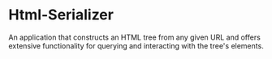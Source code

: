 # Html-Serializer
An application that constructs an HTML tree from any given URL and offers extensive functionality for querying and interacting with the tree's elements.

